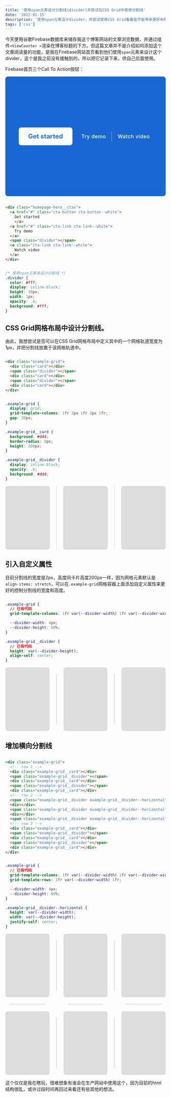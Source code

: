 ```yaml
---
title: '使用span元素设计分割线(divider)并尝试在CSS Grid中使用分割线'
date: '2022-01-15'
description: '使用span元素设计divider，并尝试使用CSS Grid看看能不能带来更好布局控制'
tags: ['css']
---
```


今天使用谷歌Firebase数据库来储存我这个博客网站的文章浏览数据，并通过组件`<ViewCounter >`渲染在博客标题的下方。但这篇文章并不是介绍如何添加这个文章阅读量的功能，是我在Firebase网站首页看到他们使用`span`元素来设计这个divider，这个是我之前没有接触到的，所以把它记录下来，供自己后面使用。

Firebase首页三个Call To Action按钮：

<div class="homepage-hero__content">
<div class="homepage-hero__ctas">
  <a class="cta-button cta-button--white">
    Get started
    </a>
  <a class="cta-link cta-link--white">
    Try demo
    </a>
  <span class="divider"></span>           
  <a class="cta-link cta-link--white">
    Watch video
  </a>
</div>
</div>

<style>
  .homepage-hero__content {
    background-color: #1967D2;
    display: flex;
    justify-content: center;
    align-items: center;
    border-radius: 8px;
    padding-block: 10rem;
  }

  .homepage-hero__ctas {
    display: flex;
    flex-direction: row;
    align-items: center;
  }

  .cta-button {
    margin-right: 20px;
    color: #1a73e8;
    background-color: #fff;
    text-decoration: none;
    border-radius: 8px;
    padding: 20px 30px;
    font-size: 20px;
    line-height: 16px;
    font-weight: bold;
    display: inline-block;
  }

  .cta-link {
    font-size: 16px;
    line-height: 20px;
    font-weight: 500;
    letter-spacing: 0.57px;
    padding: 6px 8px;
    color: #fff;
    text-decoration: none;
    display: inline-block;
    border-radius: 8px;
  }

  @media (max-width: 70ch) {
    .cta-button {
      padding: 10px 20px;
      font-size: 14px;
    }
    .cta-link {
      font-size: 14px;
    }
  }

  .cta-link:nth-child(2) {
    margin-right: 10px;
  }

  .cta-link:nth-child(n+3) {
    margin-left: 10px;
  }

  .cta-link:hover {
    background-color: rgba(255,255,255,.2);
  }

  .divider {
    color: #fff;
    display: inline-block;
    height: 30px;
    width: 1px;
    opacity: .6;
    background: #fff;
  }
</style>

```html

<div class="homepage-hero__ctas">
  <a href="#" class="cta-button cta-button--white">
    Get started
    </a>
  <a href="#" class="cta-link cta-link--white">
    Try demo
  </a>
  <span class="divider"></span>           
  <a class="cta-link cta-link--white">
    Watch video
  </a>
</div>

```

```CSS

/* 使用span元素来设计分割线 */
.divider {
  color: #fff;
  display: inline-block;
  height: 30px;
  width: 1px;
  opacity: .6;
  background: #fff;
}

```
<!-- <div class="mt-5vmin"></div> -->

## CSS Grid网格布局中设计分割线。

由此，我想尝试是否可以在CSS Grid网格布局中定义其中的一个网格轨道宽度为1px，并把分割线放置于该网格轨道中。

```html

<div class="example-grid">
  <div class="card"></div>
  <span class="divider"></span>
  <div class="card"></div>
  <span class="divider"></span>
  <div class="card"></div>
</div>

```

```CSS

.example-grid {
  display: grid;
  grid-template-columns: 1fr 2px 1fr 2px 1fr;
  gap: 20px;
}

.example-grid__card {
  background: #ddd;
  border-radius: 8px;
  height: 200px;
}

.example-grid__divider {
  display: inline-block;
  opacity: .6;
  background: #ddd;
}

```

<div class="example-grid mt-5vmin">
  <div class="example-grid__card"></div>
  <span class="example-grid__divider"></span>
  <div class="example-grid__card"></div>
  <span class="example-grid__divider"></span>
  <div class="example-grid__card"></div>
</div>

<style>
  .example-grid {
    display: grid;
    grid-template-columns: 1fr 2px 1fr 2px 1fr;
    gap: 20px;
  }

  .example-grid__card {
    background: #ddd;
    border-radius: 8px;
    height: 200px;
  }

  .example-grid__divider {
    display: inline-block;
    opacity: .6;
    background: #ddd;
  }
</style>

## 引入自定义属性

目前分割线的宽度是2px，高度同卡片高度200px一样，因为网格元素默认是`align-items: stretch`，可以在`.example-grid`网格容器上面添加自定义属性来更好的控制分割线的宽度和高度。

```CSS

.example-grid {
  // 已有代码
  grid-template-columns: 1fr var(--divider-width) 1fr var(--divider-width) 1fr;

  --divider-width: 4px;
  --divider-height: 80%;
}

.example-grid__divider {
  // 已有代码
  height: var(--divider-height);
  align-self: center;
}


```

<div class="example-grid2 mt-5vmin">
  <div class="example-grid2__card"></div>
  <span class="example-grid2__divider"></span>
  <div class="example-grid2__card"></div>
  <span class="example-grid2__divider"></span>
  <div class="example-grid2__card"></div>
</div>

<style>
.example-grid2 {
  display: grid;
  grid-template-columns: 1fr var(--divider-width) 1fr var(--divider-width) 1fr;
  gap: 20px;

  --divider-width: 4px;
  --divider-height: 80%;
}

.example-grid2__card {
  background: #ddd;
  border-radius: 8px;
  height: 200px;
}

.example-grid2__divider {
  display: inline-block;
  opacity: .6;
  background: #ddd;
  height: var(--divider-height);
  align-self: center;
}
</style>


## 增加横向分割线

```html

<div class="example-grid">
  <!-- row 1 -->
  <div class="example-grid__card"></div>
  <span class="example-grid__divider"></span>
  <div class="example-grid__card"></div>
  <span class="example-grid__divider"></span>
  <div class="example-grid__card"></div>
  <!-- row 2 -->
  <span class="example-grid__divider example-grid__divider--horizontal"></span>
  <div></div>
  <span class="example-grid__divider example-grid__divider--horizontal"></span>
  <div></div>
  <span class="example-grid__divider example-grid__divider--horizontal"></span>
  <!-- row 3 -->
  <div class="example-grid__card"></div>
  <span class="example-grid__divider"></span>
  <div class="example-grid__card"></div>
  <span class="example-grid__divider"></span>
  <div class="example-grid__card"></div>
</div>

```

```CSS

.example-grid {
  // 已有代码
  grid-template-columns: 1fr var(--divider-width) 1fr var(--divider-width) 1fr;
  grid-template-rows: 1fr var(--divider-width) 1fr;

  --divider-width: 4px;
  --divider-height: 80%;
}

.example-grid__divider--horizontal {
  height: var(--divider-width);
  width: var(--divider-height);
  justify-self: center;
}

```

<div class="example-grid3 mt-5vmin">
  <!-- row 1 -->
  <div class="example-grid3__card"></div>
  <span class="example-grid3__divider"></span>
  <div class="example-grid3__card"></div>
  <span class="example-grid3__divider"></span>
  <div class="example-grid3__card"></div>
  <!-- row 2 -->
  <span class="example-grid3__divider example-grid3__divider--horizontal"></span>
  <div></div>
  <span class="example-grid3__divider example-grid3__divider--horizontal"></span>
  <div></div>
  <span class="example-grid3__divider example-grid3__divider--horizontal"></span>
  <!-- row 3 -->
  <div class="example-grid3__card"></div>
  <span class="example-grid3__divider"></span>
  <div class="example-grid3__card"></div>
  <span class="example-grid3__divider"></span>
  <div class="example-grid3__card"></div>
</div>

<style>
.example-grid3 {
  display: grid;
  grid-template-columns: 1fr var(--divider-width) 1fr var(--divider-width) 1fr;
  grid-template-rows: 1fr var(--divider-width) 1fr;
  gap: 20px;

  --divider-width: 4px;
  --divider-height: 80%;
}

.example-grid3__card {
  background: #ddd;
  border-radius: 8px;
  height: 200px;
}

.example-grid3__divider {
  display: inline-block;
  opacity: .6;
  background: #ddd;
  height: var(--divider-height);
  align-self: center;
}

.example-grid3__divider--horizontal {
  height: var(--divider-width);
  width: var(--divider-height);
  justify-self: center;
}
</style>

这个仅仅是我在瞎玩，很难想象有谁会在生产网站中使用这个，因为目前的html结构很乱，或许过段时间再回过来看还有些其他的想法。